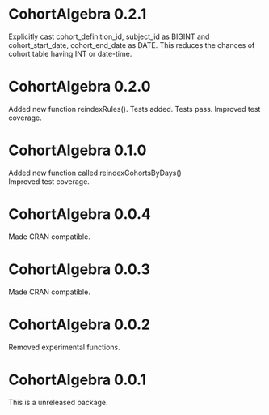 CohortAlgebra 0.2.1
======================
Explicitly cast cohort_definition_id, subject_id as BIGINT and cohort_start_date, cohort_end_date as DATE.
This reduces the chances of cohort table having INT or date-time.

CohortAlgebra 0.2.0
======================
Added new function reindexRules(). 
Tests added. Tests pass. Improved test coverage.

CohortAlgebra 0.1.0
======================
Added new function called reindexCohortsByDays()  
Improved test coverage.

CohortAlgebra 0.0.4
======================

Made CRAN compatible.

CohortAlgebra 0.0.3
======================

Made CRAN compatible.

CohortAlgebra 0.0.2
======================

Removed experimental functions. 

CohortAlgebra 0.0.1
======================

This is a unreleased package. 
